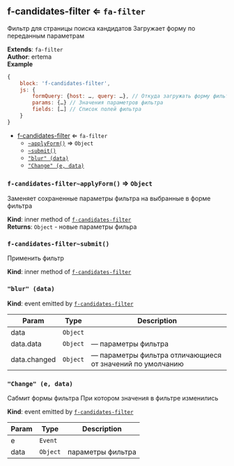 <a name="module_f-candidates-filter"></a>

## f-candidates-filter ⇐ <code>fa-filter</code>
Фильтр для страницы поиска кандидатов
Загружает форму по переданным параметрам

**Extends**: <code>fa-filter</code>  
**Author**: ertema  
**Example**  
```js
{
    block: 'f-candidates-filter',
    js: {
        formQuery: {host: …, query: …}, // Откуда загружать форму фильтров
        params: {…} // Значения параметров фильтра
        fields: […] // Список полей фильтра
    }
}
```

* [f-candidates-filter](#module_f-candidates-filter) ⇐ <code>fa-filter</code>
    * [`~applyForm()`](#module_f-candidates-filter..applyForm) ⇒ <code>Object</code>
    * [`~submit()`](#module_f-candidates-filter..submit)
    * [`"blur" (data)`](#event_blur)
    * [`"Change" (e, data)`](#event_Change)

<a name="module_f-candidates-filter..applyForm"></a>

### `f-candidates-filter~applyForm()` ⇒ <code>Object</code>
Заменяет сохраненные параметры фильтра на выбранные в форме фильтра

**Kind**: inner method of [<code>f-candidates-filter</code>](#module_f-candidates-filter)  
**Returns**: <code>Object</code> - новые параметры фильра  
<a name="module_f-candidates-filter..submit"></a>

### `f-candidates-filter~submit()`
Применить фильтр

**Kind**: inner method of [<code>f-candidates-filter</code>](#module_f-candidates-filter)  
<a name="event_blur"></a>

### `"blur" (data)`
**Kind**: event emitted by [<code>f-candidates-filter</code>](#module_f-candidates-filter)  

| Param | Type | Description |
| --- | --- | --- |
| data | <code>Object</code> |  |
| data.data | <code>Object</code> | — параметры фильтра |
| data.changed | <code>Object</code> | — параметры фильтра отличающиеся от значений по умолчанию |

<a name="event_Change"></a>

### `"Change" (e, data)`
Сабмит формы фильтра
При котором значения в фильтре изменились

**Kind**: event emitted by [<code>f-candidates-filter</code>](#module_f-candidates-filter)  

| Param | Type | Description |
| --- | --- | --- |
| e | <code>Event</code> |  |
| data | <code>Object</code> | параметры фильтра |

